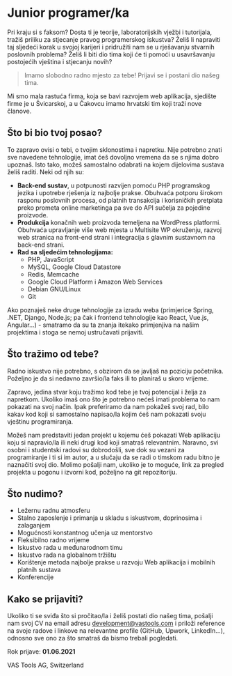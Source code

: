 # Junior programer/ka

Pri kraju si s faksom? Dosta ti je teorije, laboratorijskih vježbi i tutorijala, tražiš priliku za stjecanje pravog
programerskog iskustva? Želiš li napraviti taj sljedeći korak u svojoj karijeri i pridružiti nam se u rješavanju
stvarnih poslovnih problema? Želiš li biti dio tima koji će ti pomoći u usavršavanju postojećih vještina i stjecanju
novih?

> Imamo slobodno radno mjesto za tebe!  Prijavi se i postani dio našeg tima.

Mi smo mala rastuća firma, koja se bavi razvojem web aplikacija, sjedište firme je u Švicarskoj, a u Čakovcu imamo
hrvatski tim koji traži nove članove.

## Što bi bio tvoj posao?

To zapravo ovisi o tebi, o tvojim sklonostima i napretku. Nije potrebno znati sve navedene tehnologije, imat ćeš
dovoljno vremena da se s njima dobro upoznaš. Isto tako, možeš samostalno odabrati na kojem dijelovima sustava želiš
raditi. Neki od njih su:

- **Back-end sustav**, u potpunosti razvijen pomoću PHP programskog jezika i upotrebe rješenja iz najbolje prakse.
  Obuhvaća potporu širokom rasponu poslovnih procesa, od platnih transakcija i korisničkih pretplata preko prometa
  online marketinga pa sve do API sučelja za pojedine proizvode.
- **Produkcija** konačnih web proizvoda temeljena na WordPress platformi. Obuhvaća upravljanje više web mjesta u
  Multisite WP okruženju, razvoj web stranica na front-end strani i integracija s glavnim sustavnom na back-end strani.
- **Rad sa sljedećim tehnologijama:**
  - PHP, JavaScript
  - MySQL, Google Cloud Datastore
  - Redis, Memcache
  - Google Cloud Platform i Amazon Web Services
  - Debian GNU/Linux
  - Git

Ako poznaješ neke druge tehnologije za izradu weba (primjerice Spring, .NET, Django, Node.js; pa čak i frontend
tehnologije kao React, Vue.js, Angular...) - smatramo da su ta znanja itekako primjenjiva na našim projektima i stoga se
nemoj ustručavati prijaviti.

## Što tražimo od tebe?

Radno iskustvo nije potrebno, s obzirom da se javljaš na poziciju početnika. Poželjno je da si nedavno završio/la faks
ili to planiraš u skoro vrijeme.

Zapravo, jedina stvar koju tražimo kod tebe je tvoj potencijal i želja za napretkom. Ukoliko imaš ono što je potrebno
nećeš imati problema to nam pokazati na svoj način. Ipak preferiramo da nam pokažeš svoj rad, bilo kakav kod koji si
samostalno napisao/la kojim ćeš nam pokazati svoju vještinu programiranja.

Možeš nam predstaviti jedan projekt u kojemu ćeš pokazati Web aplikaciju koju si napravio/la ili neki drugi kod koji
smatraš relevantnim. Naravno, svi osobni i studentski radovi su dobrodošli, sve dok su vezani za programiranje i ti si
im autor, a u slučaju da se radi o timskom radu bitno je naznačiti svoj dio. Molimo pošalji nam, ukoliko je to moguće,
link za pregled projekta u pogonu i izvorni kod, poželjno na git repozitoriju.

## Što nudimo?

- Ležernu radnu atmosferu
- Stalno zaposlenje i primanja u skladu s iskustvom, doprinosima i zalaganjem
- Mogućnosti konstantnog učenja uz mentorstvo
- Fleksibilno radno vrijeme
- Iskustvo rada u međunarodnom timu
- Iskustvo rada na globalnom tržištu
- Korištenje metoda najbolje prakse u razvoju Web aplikacija i mobilnih platnih sustava
- Konferencije

## Kako se prijaviti?

Ukoliko ti se sviđa što si pročitao/la i želiš postati dio našeg tima, pošalji nam svoj CV na email adresu
[development@vastools.com](mailto:development@vastools.com?subject=Prijava%20za%20posao%20-%20Pripravnik)
i priloži reference na svoje radove i linkove na relevantne profile (GitHub, Upwork, LinkedIn...), odnosno sve ono za
što smatraš da bismo trebali pogledati.

Rok prijave: **01.06.2021**

VAS Tools AG, Switzerland
